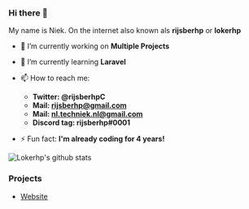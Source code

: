 ### Hi there 👋
My name is Niek. On the internet also known als **rijsberhp** or **lokerhp**
- 🔭 I’m currently working on **Multiple Projects** 
- 🌱 I’m currently learning **Laravel**
- 📫 How to reach me:
  - **Twitter: @rijsberhpC**
  - **Mail: rijsberhp@gmail.com**
  - **Mail: nl.techniek.nl@gmail.com**
  - **Discord tag: rijsberhp#0001**
  
- ⚡ Fun fact: **I'm already coding for 4 years!**

![Lokerhp's github stats](https://github-readme-stats.vercel.app/api?username=lokerhp)

### Projects
- [Website](https://tech-niek.me)
